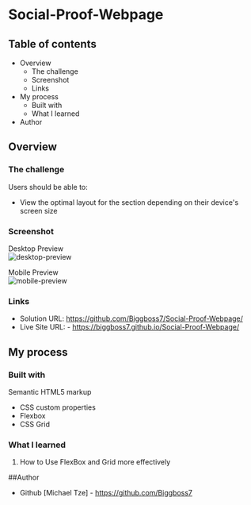 # Social-Proof-Webpage

## Table of contents

- Overview
  - The challenge
  - Screenshot
  - Links
- My process
  - Built with
  - What I learned
- Author

## Overview

### The challenge

Users should be able to:
- View the optimal layout for the section depending on their device's screen size

### Screenshot
Desktop Preview \
![desktop-preview](https://user-images.githubusercontent.com/105411073/179444772-cd375de6-bd58-42d1-b09f-f1d40c998033.png)

Mobile Preview \
![mobile-preview](https://user-images.githubusercontent.com/105411073/179444805-18393f49-224f-445b-9122-cb9f1b0211e9.png)

### Links

- Solution URL: https://github.com/Biggboss7/Social-Proof-Webpage/
- Live Site URL: - https://biggboss7.github.io/Social-Proof-Webpage/

## My process

### Built with

 Semantic HTML5 markup
- CSS custom properties
- Flexbox
- CSS Grid

### What I learned
1. How to Use FlexBox and Grid more effectively

##Author
- Github [Michael Tze] - https://github.com/Biggboss7
